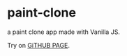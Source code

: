 # paint-clone

a paint clone app made with Vanilla JS.

Try on [GiTHUB PAGE](https://buumu8.github.io/paint-clone).
